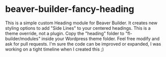 # beaver-builder-fancy-heading
This is a simple custom Heading module for Beaver Builder. It creates new styling options to add "Side Lines" to your centered headings. This is a theme override, not a plugin. Copy the "heading" folder to "fl-builder/modules" inside your Wordpress theme folder. Feel free modify and ask for pull requests. I'm sure the code can be improved or expanded, I was working on a tight timeline when I created this ;) 
